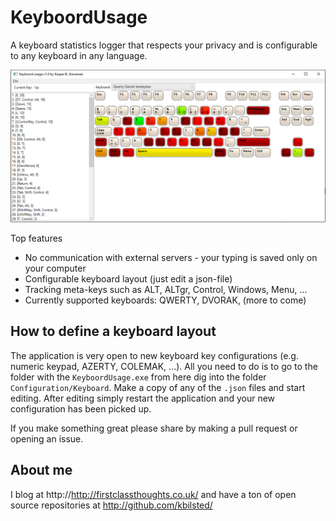 # KeyboordUsage
A keyboard statistics logger that respects your privacy and is configurable to any keyboard in any language.

<img src="keyboordusage.png">

Top features

  * No communication with external servers - your typing is saved only on your computer
  * Configurable keyboard layout (just edit a json-file)
  * Tracking meta-keys such as ALT, ALTgr, Control, Windows, Menu, ...
  * Currently supported keyboards: QWERTY, DVORAK, (more to come)

  
## How to define a keyboard layout
The application is very open to new keyboard key configurations (e.g. numeric keypad, AZERTY, COLEMAK, ...). All you need to do is to go to the folder with the `KeyboordUsage.exe` from here dig into the folder `Configuration/Keyboard`. Make a copy of any of the `.json` files and start editing. After editing simply restart the application and your new configuration has been picked up. 

If you make something great please share by making a pull request or opening an issue.



## About me
I blog at http://http://firstclassthoughts.co.uk/ and have a ton of open source repositories at http://github.com/kbilsted/

